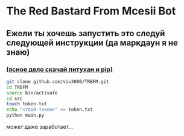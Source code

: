 # The Red Bastard From Mcesii Bot  
## Ежели ты хочешь запустить это следуй следующей инструкции (да маркдаун я не знаю) 
### [(ясное дело скачай питухан и pip)](https://www.python.org/downloads/ "Сам может догадаешься?")
``` bash
git clone github.com/viv3000/TRBFM.git
cd TRBFM
source bin/activate  
cd src  
touch token.txt  
echo "<твой токен>" >> token.txt  
python main.py  
```

может даже заработает...
